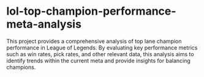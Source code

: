 # lol-top-champion-performance-meta-analysis
 This project provides a comprehensive analysis of top lane champion performance in League of Legends. By evaluating key performance metrics such as win rates, pick rates, and other relevant data, this analysis aims to identify trends within the current meta and provide insights for balancing champions. 
